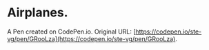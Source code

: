 # Airplanes.

A Pen created on CodePen.io. Original URL: [https://codepen.io/ste-vg/pen/GRooLza](https://codepen.io/ste-vg/pen/GRooLza).

